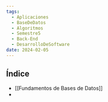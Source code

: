 ```yaml
---
tags:
  - Aplicaciones
  - BaseDeDatos
  - Algoritmos
  - Semestre5
  - Back-End
  - DesarrolloDeSoftware
date: 2024-02-05
---
```

## Índice
- [[Fundamentos de Bases de Datos]]
- 